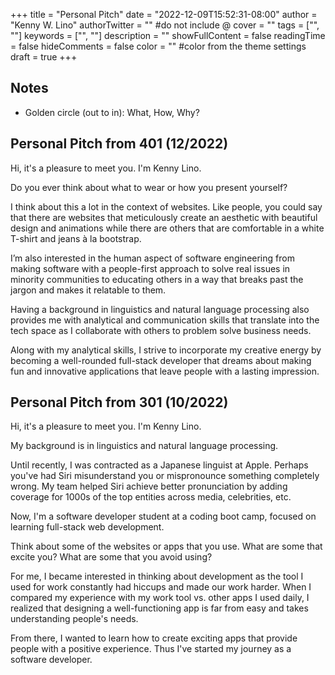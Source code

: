 +++
title = "Personal Pitch"
date = "2022-12-09T15:52:31-08:00"
author = "Kenny W. Lino"
authorTwitter = "" #do not include @
cover = ""
tags = ["", ""]
keywords = ["", ""]
description = ""
showFullContent = false
readingTime = false
hideComments = false
color = "" #color from the theme settings
draft = true
+++

## Notes

- Golden circle (out to in): What, How, Why?

## Personal Pitch from 401 (12/2022)

Hi, it's a pleasure to meet you. I'm Kenny Lino.

Do you ever think about what to wear or how you present yourself?

I think about this a lot in the context of websites. Like people, you could say that there are websites that meticulously create an aesthetic with beautiful design and animations while there are others that are comfortable in a white T-shirt and jeans à la bootstrap.

I’m also interested in the human aspect of software engineering from making software with a people-first approach to solve real issues in minority communities to educating others in a way that breaks past the jargon and makes it relatable to them.

Having a background in linguistics and natural language processing also provides me with analytical and communication skills that translate into the tech space as I collaborate with others to problem solve business needs.

Along with my analytical skills, I strive to incorporate my creative energy by becoming a well-rounded full-stack developer that dreams about making fun and innovative applications that leave people with a lasting impression.

## Personal Pitch from 301 (10/2022)

Hi, it's a pleasure to meet you. I'm Kenny Lino.

My background is in linguistics and natural language processing.

Until recently, I was contracted as a Japanese linguist at Apple.
Perhaps you've had Siri misunderstand you or mispronounce something completely wrong. My team helped Siri achieve better pronunciation by adding coverage for 1000s of the top entities across media, celebrities, etc.

Now, I'm a software developer student at a coding boot camp, focused on learning full-stack web development.

Think about some of the websites or apps that you use. What are some that excite you? What are some that you avoid using?

For me, I became interested in thinking about development as the tool I used for work constantly had hiccups and made our work harder. When I compared my experience with my work tool vs. other apps I used daily, I realized that designing a well-functioning app is far from easy and takes understanding people's needs.

From there, I wanted to learn how to create exciting apps that provide people with a positive experience. Thus I've started my journey as a software developer.
